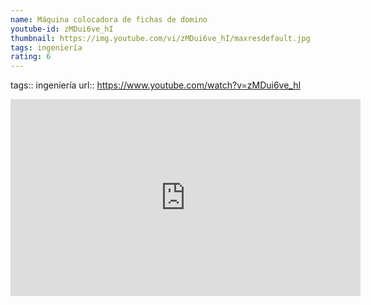 ```yaml
---
name: Máquina colocadora de fichas de domino
youtube-id: zMDui6ve_hI
thumbnail: https://img.youtube.com/vi/zMDui6ve_hI/maxresdefault.jpg
tags: ingeniería
rating: 6
---
```

tags:: ingeniería
url:: https://www.youtube.com/watch?v=zMDui6ve_hI

<iframe width='560' height='315' src='https://www.youtube.com/embed/zMDui6ve_hI' title='YouTube video player' frameborder='0' allow='accelerometer; autoplay; clipboard-write; encrypted-media; gyroscope; picture-in-picture; web-share' allowfullscreen></iframe>


